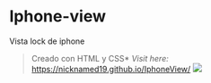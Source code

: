 # Iphone-view
Vista lock de iphone 
>Creado con HTML y CSS*
>*Visit here:*
>https://nicknamed19.github.io/IphoneView/
![](https://i.imgur.com/1Xj4IHR.png)
